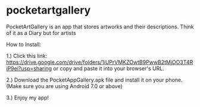 # pocketartgallery
PocketArtGallery is an app that stores artworks and their descriptions. Think of it as a Diary but for artists

How to Install:

1.) Click this link: https://drive.google.com/drive/folders/1iUPrVMKZOwtB9PwwB2tMjOO3T4RiP9ei?usp=sharing or copy and paste it into your browser's URL.

2.) Download the PocketAppGallery.apk file and install it on your phone. (Make sure you are using Android 7.0 or above)

3.) Enjoy my app!
